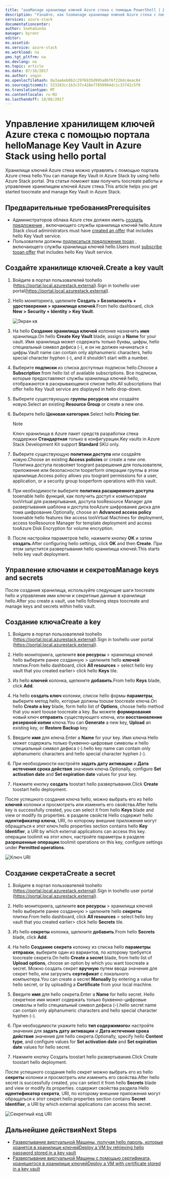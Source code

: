 ```yaml
---
title: "aaaManage хранилище ключей Azure стека с помощью PowerShell | Документы Microsoft"
description: "Узнайте, как toomanage хранилище ключей Azure стека с помощью PowerShell."
services: azure-stack
documentationcenter: 
author: SnehaGunda
manager: byronr
editor: 
ms.assetid: 
ms.service: azure-stack
ms.workload: na
pms.tgt_pltfrm: na
ms.devlang: na
ms.topic: article
ms.date: 07/10/2017
ms.author: sngun
ms.openlocfilehash: 0a3aa6eb0b2c2976935d995a0bf6f226dc4eac84
ms.sourcegitcommit: 523283cc1b3c37c428e77850964dc1c33742c5f0
ms.translationtype: MT
ms.contentlocale: ru-RU
ms.lasthandoff: 10/06/2017
---
```

# <a name="manage-key-vault-in-azure-stack-using-hello-portal"></a><span data-ttu-id="301f0-103">Управление хранилищем ключей Azure стека с помощью портала hello</span><span class="sxs-lookup"><span data-stu-id="301f0-103">Manage Key Vault in Azure Stack using hello portal</span></span>

<span data-ttu-id="301f0-104">Хранилище ключей Azure стека можно управлять с помощью портала Azure стека hello.</span><span class="sxs-lookup"><span data-stu-id="301f0-104">You can manage Key Vault in Azure Stack by using hello Azure Stack portal.</span></span> <span data-ttu-id="301f0-105">Эта статья поможет вам получить toocreate работы и управление хранилищем ключей Azure стека.</span><span class="sxs-lookup"><span data-stu-id="301f0-105">This article helps you get started toocreate and manage Key Vault in Azure Stack.</span></span> 

## <a name="prerequisites"></a><span data-ttu-id="301f0-106">Предварительные требования</span><span class="sxs-lookup"><span data-stu-id="301f0-106">Prerequisites</span></span>  

* <span data-ttu-id="301f0-107">Администраторов облака Azure стек должен иметь [создать предложение](azure-stack-create-offer.md) , включающего службы хранилища ключей hello.</span><span class="sxs-lookup"><span data-stu-id="301f0-107">Azure Stack cloud administrators must have [created an offer](azure-stack-create-offer.md) that includes hello Key Vault service.</span></span>  
* <span data-ttu-id="301f0-108">Пользователи должны [подписаться предложение tooan](azure-stack-subscribe-plan-provision-vm.md) , включающего службы хранилища ключей hello.</span><span class="sxs-lookup"><span data-stu-id="301f0-108">Users must [subscribe tooan offer](azure-stack-subscribe-plan-provision-vm.md) that includes hello Key Vault service.</span></span>  
 
## <a name="create-a-key-vault"></a><span data-ttu-id="301f0-109">Создайте хранилище ключей.</span><span class="sxs-lookup"><span data-stu-id="301f0-109">Create a key vault</span></span> 

1. <span data-ttu-id="301f0-110">Войдите в портал пользователей toohello (https://portal.local.azurestack.external).</span><span class="sxs-lookup"><span data-stu-id="301f0-110">Sign in toohello user portal(https://portal.local.azurestack.external).</span></span>  

2. <span data-ttu-id="301f0-111">Hello мониторинга, щелкните **Создать > Безопасность + удостоверения > хранилище ключей**.</span><span class="sxs-lookup"><span data-stu-id="301f0-111">From hello dashboard, click **New > Security + Identity > Key Vault**.</span></span>  

    ![Экран кв](media/azure-stack-kv-manage-portal/image1.png)  

3. <span data-ttu-id="301f0-113">На hello **Создание хранилища ключей** колонке назначить **имя** хранилища.</span><span class="sxs-lookup"><span data-stu-id="301f0-113">On hello **Create Key Vault** blade, assign a **Name** for your vault.</span></span> <span data-ttu-id="301f0-114">Имя хранилища может содержать только буквы, цифры, hello специальный символ дефиса (-), и он не должен начинаться с цифры.</span><span class="sxs-lookup"><span data-stu-id="301f0-114">Vault name can contain only alphanumeric characters, hello special character hyphen (-), and it shouldn’t start with a number.</span></span>  

4. <span data-ttu-id="301f0-115">Выберите **подписки** из списка доступных подписок hello.</span><span class="sxs-lookup"><span data-stu-id="301f0-115">Choose a **Subscription** from hello list of available subscriptions.</span></span> <span data-ttu-id="301f0-116">Все подписки, которые предоставляют службы хранилища ключей hello, отображаются в раскрывающемся списке hello.</span><span class="sxs-lookup"><span data-stu-id="301f0-116">All subscriptions that offer hello Key Vault service are displayed in hello drop-down.</span></span>  

5. <span data-ttu-id="301f0-117">Выберите существующую **группы ресурсов** или создайте новую.</span><span class="sxs-lookup"><span data-stu-id="301f0-117">Select an existing **Resource Group** or create a new one.</span></span>  

6. <span data-ttu-id="301f0-118">Выберите hello **Ценовая категория**.</span><span class="sxs-lookup"><span data-stu-id="301f0-118">Select hello **Pricing tier**.</span></span>  
    >[!NOTE]
    > <span data-ttu-id="301f0-119">Ключ хранилища в Azure пакет средств разработки стека поддержки **Стандартная** только в конфигурации.</span><span class="sxs-lookup"><span data-stu-id="301f0-119">Key vaults in Azure Stack Development Kit support **Standard** SKU only.</span></span>

7. <span data-ttu-id="301f0-120">Выберите существующую **политики доступа** или создайте новую.</span><span class="sxs-lookup"><span data-stu-id="301f0-120">Choose an existing **Access policies** or create a new one.</span></span> <span data-ttu-id="301f0-121">Политика доступа позволяет toogrant разрешения для пользователя, приложения или безопасности tooperform операции группы в этом хранилище.</span><span class="sxs-lookup"><span data-stu-id="301f0-121">Access policy allows you toogrant permissions for a user, application, or a security group tooperform operations with this vault.</span></span>  

8. <span data-ttu-id="301f0-122">При необходимости выберите **политика расширенного доступа** tooenable hello функций, как получить доступ к компьютерам tooVirtual для развертывания, доступа tooResource Manager для развертывания шаблона и доступа tooAzure шифрование диска для тома шифрование.</span><span class="sxs-lookup"><span data-stu-id="301f0-122">Optionally, choose an **Advanced access policy** tooenable hello features like access tooVirtual Machines for deployment, access tooResource Manager for template deployment and access tooAzure Disk Encryption for volume encryption.</span></span> 
  
9.  <span data-ttu-id="301f0-123">После настройки параметров hello, нажмите кнопку **ОК** и затем **создать**.</span><span class="sxs-lookup"><span data-stu-id="301f0-123">After configuring hello settings, click **OK** and then **Create**.</span></span> <span data-ttu-id="301f0-124">При этом запустится развертывания hello хранилища ключей.</span><span class="sxs-lookup"><span data-stu-id="301f0-124">This starts hello key vault deployment.</span></span> 

## <a name="manage-keys-and-secrets"></a><span data-ttu-id="301f0-125">Управление ключами и секретов</span><span class="sxs-lookup"><span data-stu-id="301f0-125">Manage keys and secrets</span></span>

<span data-ttu-id="301f0-126">После создания хранилища, используйте следующие шаги toocreate hello и управление ими ключи и секретные данные в хранилище hello.</span><span class="sxs-lookup"><span data-stu-id="301f0-126">After you create a vault, use hello following steps toocreate and manage keys and secrets within hello vault.</span></span>

## <a name="create-a-key"></a><span data-ttu-id="301f0-127">Создание ключа</span><span class="sxs-lookup"><span data-stu-id="301f0-127">Create a key</span></span>

1. <span data-ttu-id="301f0-128">Войдите в портал пользователей toohello (https://portal.local.azurestack.external).</span><span class="sxs-lookup"><span data-stu-id="301f0-128">Sign in toohello user portal (https://portal.local.azurestack.external).</span></span>  

2. <span data-ttu-id="301f0-129">Hello мониторинга, щелкните **все ресурсы** > хранилища ключей hello выберите ранее созданную > щелкните hello **ключей** плитки.</span><span class="sxs-lookup"><span data-stu-id="301f0-129">From hello dashboard, click **All resources** > select hello key vault that you created earlier> click hello **Keys** tile.</span></span>  

3. <span data-ttu-id="301f0-130">Из hello **ключей** колонка, щелкните **добавить**.</span><span class="sxs-lookup"><span data-stu-id="301f0-130">From hello **Keys** blade, click **Add**.</span></span> 

4. <span data-ttu-id="301f0-131">На hello **создать ключ** колонки, список hello формы **параметры**, выберите метод hello, которые должны toouse toocreate ключа.</span><span class="sxs-lookup"><span data-stu-id="301f0-131">On hello **Create a key** blade, form hello list of **Options**, choose hello method that you want toouse toocreate a key.</span></span> <span data-ttu-id="301f0-132">Вы можете **формирования** новый ключ **отправить** существующего ключа, или **восстановление резервной копии** ключа.</span><span class="sxs-lookup"><span data-stu-id="301f0-132">You can **Generate** a new key, **Upload** an existing key, or **Restore Backup** key.</span></span>  

5. <span data-ttu-id="301f0-133">Введите **имя** для ключа.</span><span class="sxs-lookup"><span data-stu-id="301f0-133">Enter a **Name** for your key.</span></span> <span data-ttu-id="301f0-134">Имя ключа Hello может содержать только буквенно-цифровые символы и hello специальный символ дефиса (-).</span><span class="sxs-lookup"><span data-stu-id="301f0-134">hello key name can contain only alphanumeric characters and hello special character hyphen (-).</span></span>  

6. <span data-ttu-id="301f0-135">При необходимости настройте **задать дату активации** и **Дата истечения срока действия** значения ключа.</span><span class="sxs-lookup"><span data-stu-id="301f0-135">Optionally, configure **Set activation date** and **Set expiration date** values for your key.</span></span>  

7. <span data-ttu-id="301f0-136">Нажмите кнопку **создать** toostart hello развертывания.</span><span class="sxs-lookup"><span data-stu-id="301f0-136">Click **Create** toostart hello deployment.</span></span>  

<span data-ttu-id="301f0-137">После успешного создания ключа hello, можно выбрать его из hello **ключей** колонки и просмотреть или изменить его свойства.</span><span class="sxs-lookup"><span data-stu-id="301f0-137">After hello key is successfully created, you can select it from hello **Keys** blade and view or modify its properties.</span></span> <span data-ttu-id="301f0-138">в разделе свойств Hello содержит hello **идентификатор ключа**, URI, по которому внешние приложения могут обращаться к этот ключ.</span><span class="sxs-lookup"><span data-stu-id="301f0-138">hello properties section contains hello **Key Identifier**, a URI by which external applications can access this key.</span></span> <span data-ttu-id="301f0-139">операции toolimit на этот ключ, настройте параметры в разделе **разрешенные операции**.</span><span class="sxs-lookup"><span data-stu-id="301f0-139">toolimit operations on this key, configure settings under **Permitted operations**.</span></span>

![Ключ URI](media/azure-stack-kv-manage-portal/image4.png)  

## <a name="create-a-secret"></a><span data-ttu-id="301f0-141">Создание секрета</span><span class="sxs-lookup"><span data-stu-id="301f0-141">Create a secret</span></span> 

1. <span data-ttu-id="301f0-142">Войдите в портал пользователей toohello (https://portal.local.azurestack.external).</span><span class="sxs-lookup"><span data-stu-id="301f0-142">Sign in toohello user portal (https://portal.local.azurestack.external).</span></span>  
2. <span data-ttu-id="301f0-143">Hello мониторинга, щелкните **все ресурсы** > хранилища ключей hello выберите ранее созданную > щелкните hello **секреты** плитки.</span><span class="sxs-lookup"><span data-stu-id="301f0-143">From hello dashboard, click **All resources** > select hello key vault that you created earlier> click hello **Secrets** tile.</span></span>  

3. <span data-ttu-id="301f0-144">Из hello **секреты** колонка, щелкните **добавить**.</span><span class="sxs-lookup"><span data-stu-id="301f0-144">From hello **Secrets** blade, click **Add**.</span></span>  

4. <span data-ttu-id="301f0-145">На hello **Создание секрета** колонку из списка hello **параметры отправки**, выберите один из вариантов, по которому требуется toocreate секрета.</span><span class="sxs-lookup"><span data-stu-id="301f0-145">On hello **Create a secret** blade, from hello list of **Upload options**, choose an option by which you want toocreate a secret.</span></span> <span data-ttu-id="301f0-146">Можно создать секрет **вручную** путем ввода значения для секрет hello, или загрузить **сертификат** с локального компьютера.</span><span class="sxs-lookup"><span data-stu-id="301f0-146">You can create a secret **Manually** by entering a value for hello secret, or by uploading a **Certificate** from your local machine.</span></span>  

5. <span data-ttu-id="301f0-147">Введите **имя** для hello секрета.</span><span class="sxs-lookup"><span data-stu-id="301f0-147">Enter a **Name** for hello secret.</span></span> <span data-ttu-id="301f0-148">Hello секретное имя может содержать только буквенно-цифровые символы и hello специальный символ дефиса (-).</span><span class="sxs-lookup"><span data-stu-id="301f0-148">hello secret name can contain only alphanumeric characters and hello special character hyphen (-).</span></span>  

6. <span data-ttu-id="301f0-149">При необходимости укажите hello **тип содержимого**и настройте значения для **задать дату активации** и **Дата истечения срока действия** значения для hello секрета.</span><span class="sxs-lookup"><span data-stu-id="301f0-149">Optionally, specify hello **Content type**, and configure values for **Set activation date** and **Set expiration date** values for hello secret.</span></span>  

7. <span data-ttu-id="301f0-150">Нажмите кнопку Создать toostart hello развертывания.</span><span class="sxs-lookup"><span data-stu-id="301f0-150">Click Create toostart hello deployment.</span></span>  

<span data-ttu-id="301f0-151">После успешного создания hello секрет можно выбрать его из hello **секреты** колонки и просмотреть или изменить его свойства.</span><span class="sxs-lookup"><span data-stu-id="301f0-151">After hello secret is successfully created, you can select it from hello **Secrets** blade and view or modify its properties.</span></span> <span data-ttu-id="301f0-152">содержит свойства раздела Hello **идентификатор секрета**, URI, по которому внешние приложения могут обращаться к этот секрет.</span><span class="sxs-lookup"><span data-stu-id="301f0-152">hello properties section contains **Secret Identifier**, a URI by which external applications can access this secret.</span></span> 

![Секретный код URI](media/azure-stack-kv-manage-portal/image5.png) 


## <a name="next-steps"></a><span data-ttu-id="301f0-154">Дальнейшие действия</span><span class="sxs-lookup"><span data-stu-id="301f0-154">Next Steps</span></span>
* [<span data-ttu-id="301f0-155">Развертывание виртуальной Машины, получая hello пароль, которые хранятся в хранилище ключей</span><span class="sxs-lookup"><span data-stu-id="301f0-155">Deploy a VM by retrieving hello password stored in a key vault</span></span>](azure-stack-kv-deploy-vm-with-secret.md)  
* [<span data-ttu-id="301f0-156">Развертывание виртуальной Машины с помощью сертификата, хранящегося в хранилище ключей</span><span class="sxs-lookup"><span data-stu-id="301f0-156">Deploy a VM with certificate stored in a key vault</span></span>](azure-stack-kv-push-secret-into-vm.md)     


